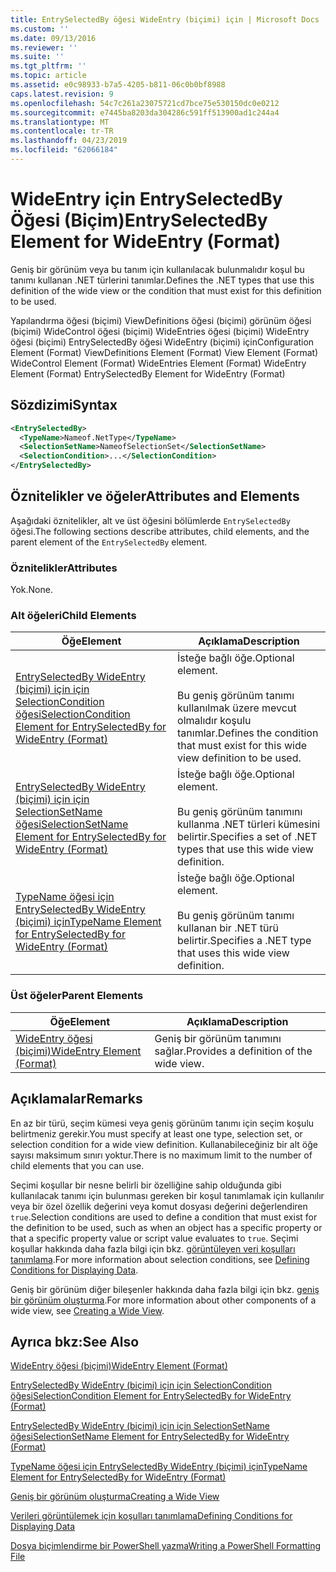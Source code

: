 ```yaml
---
title: EntrySelectedBy öğesi WideEntry (biçimi) için | Microsoft Docs
ms.custom: ''
ms.date: 09/13/2016
ms.reviewer: ''
ms.suite: ''
ms.tgt_pltfrm: ''
ms.topic: article
ms.assetid: e0c98933-b7a5-4205-b811-06c0b0bf8988
caps.latest.revision: 9
ms.openlocfilehash: 54c7c261a23075721cd7bce75e530150dc0e0212
ms.sourcegitcommit: e7445ba8203da304286c591ff513900ad1c244a4
ms.translationtype: MT
ms.contentlocale: tr-TR
ms.lasthandoff: 04/23/2019
ms.locfileid: "62066184"
---
```

# <a name="entryselectedby-element-for-wideentry-format"></a><span data-ttu-id="2db72-102">WideEntry için EntrySelectedBy Öğesi (Biçim)</span><span class="sxs-lookup"><span data-stu-id="2db72-102">EntrySelectedBy Element for WideEntry (Format)</span></span>

<span data-ttu-id="2db72-103">Geniş bir görünüm veya bu tanım için kullanılacak bulunmalıdır koşul bu tanımı kullanan .NET türlerini tanımlar.</span><span class="sxs-lookup"><span data-stu-id="2db72-103">Defines the .NET types that use this definition of the wide view or the condition that must exist for this definition to be used.</span></span>

<span data-ttu-id="2db72-104">Yapılandırma öğesi (biçimi) ViewDefinitions öğesi (biçimi) görünüm öğesi (biçimi) WideControl öğesi (biçimi) WideEntries öğesi (biçimi) WideEntry öğesi (biçimi) EntrySelectedBy öğesi WideEntry (biçimi) için</span><span class="sxs-lookup"><span data-stu-id="2db72-104">Configuration Element (Format) ViewDefinitions Element (Format) View Element (Format) WideControl Element (Format) WideEntries Element (Format) WideEntry Element (Format) EntrySelectedBy Element for WideEntry (Format)</span></span>

## <a name="syntax"></a><span data-ttu-id="2db72-105">Sözdizimi</span><span class="sxs-lookup"><span data-stu-id="2db72-105">Syntax</span></span>

```xml
<EntrySelectedBy>
  <TypeName>Nameof.NetType</TypeName>
  <SelectionSetName>NameofSelectionSet</SelectionSetName>
  <SelectionCondition>...</SelectionCondition>
</EntrySelectedBy>
```

## <a name="attributes-and-elements"></a><span data-ttu-id="2db72-106">Öznitelikler ve öğeler</span><span class="sxs-lookup"><span data-stu-id="2db72-106">Attributes and Elements</span></span>

<span data-ttu-id="2db72-107">Aşağıdaki öznitelikler, alt ve üst öğesini bölümlerde `EntrySelectedBy` öğesi.</span><span class="sxs-lookup"><span data-stu-id="2db72-107">The following sections describe attributes, child elements, and the parent element of the `EntrySelectedBy` element.</span></span>

### <a name="attributes"></a><span data-ttu-id="2db72-108">Öznitelikler</span><span class="sxs-lookup"><span data-stu-id="2db72-108">Attributes</span></span>

<span data-ttu-id="2db72-109">Yok.</span><span class="sxs-lookup"><span data-stu-id="2db72-109">None.</span></span>

### <a name="child-elements"></a><span data-ttu-id="2db72-110">Alt öğeleri</span><span class="sxs-lookup"><span data-stu-id="2db72-110">Child Elements</span></span>

|<span data-ttu-id="2db72-111">Öğe</span><span class="sxs-lookup"><span data-stu-id="2db72-111">Element</span></span>|<span data-ttu-id="2db72-112">Açıklama</span><span class="sxs-lookup"><span data-stu-id="2db72-112">Description</span></span>|
|-------------|-----------------|
|[<span data-ttu-id="2db72-113">EntrySelectedBy WideEntry (biçimi) için için SelectionCondition öğesi</span><span class="sxs-lookup"><span data-stu-id="2db72-113">SelectionCondition Element for EntrySelectedBy for WideEntry (Format)</span></span>](./selectioncondition-element-for-entryselectedby-for-widecontrol-format.md)|<span data-ttu-id="2db72-114">İsteğe bağlı öğe.</span><span class="sxs-lookup"><span data-stu-id="2db72-114">Optional element.</span></span><br /><br /> <span data-ttu-id="2db72-115">Bu geniş görünüm tanımı kullanılmak üzere mevcut olmalıdır koşulu tanımlar.</span><span class="sxs-lookup"><span data-stu-id="2db72-115">Defines the condition that must exist for this wide view definition to be used.</span></span>|
|[<span data-ttu-id="2db72-116">EntrySelectedBy WideEntry (biçimi) için için SelectionSetName öğesi</span><span class="sxs-lookup"><span data-stu-id="2db72-116">SelectionSetName Element for EntrySelectedBy for WideEntry (Format)</span></span>](./selectionsetname-element-for-entryselectedby-for-widecontrol-format.md)|<span data-ttu-id="2db72-117">İsteğe bağlı öğe.</span><span class="sxs-lookup"><span data-stu-id="2db72-117">Optional element.</span></span><br /><br /> <span data-ttu-id="2db72-118">Bu geniş görünüm tanımını kullanma .NET türleri kümesini belirtir.</span><span class="sxs-lookup"><span data-stu-id="2db72-118">Specifies a set of .NET types that use this wide view definition.</span></span>|
|[<span data-ttu-id="2db72-119">TypeName öğesi için EntrySelectedBy WideEntry (biçimi) için</span><span class="sxs-lookup"><span data-stu-id="2db72-119">TypeName Element for EntrySelectedBy for WideEntry (Format)</span></span>](./typename-element-for-entryselectedby-for-wideentry-format.md)|<span data-ttu-id="2db72-120">İsteğe bağlı öğe.</span><span class="sxs-lookup"><span data-stu-id="2db72-120">Optional element.</span></span><br /><br /> <span data-ttu-id="2db72-121">Bu geniş görünüm tanımı kullanan bir .NET türü belirtir.</span><span class="sxs-lookup"><span data-stu-id="2db72-121">Specifies a .NET type that uses this wide view definition.</span></span>|

### <a name="parent-elements"></a><span data-ttu-id="2db72-122">Üst öğeler</span><span class="sxs-lookup"><span data-stu-id="2db72-122">Parent Elements</span></span>

|<span data-ttu-id="2db72-123">Öğe</span><span class="sxs-lookup"><span data-stu-id="2db72-123">Element</span></span>|<span data-ttu-id="2db72-124">Açıklama</span><span class="sxs-lookup"><span data-stu-id="2db72-124">Description</span></span>|
|-------------|-----------------|
|[<span data-ttu-id="2db72-125">WideEntry öğesi (biçimi)</span><span class="sxs-lookup"><span data-stu-id="2db72-125">WideEntry Element (Format)</span></span>](./wideentry-element-for-widecontrol-format.md)|<span data-ttu-id="2db72-126">Geniş bir görünüm tanımını sağlar.</span><span class="sxs-lookup"><span data-stu-id="2db72-126">Provides a definition of the wide view.</span></span>|

## <a name="remarks"></a><span data-ttu-id="2db72-127">Açıklamalar</span><span class="sxs-lookup"><span data-stu-id="2db72-127">Remarks</span></span>

<span data-ttu-id="2db72-128">En az bir türü, seçim kümesi veya geniş görünüm tanımı için seçim koşulu belirtmeniz gerekir.</span><span class="sxs-lookup"><span data-stu-id="2db72-128">You must specify at least one type, selection set, or selection condition for a wide view definition.</span></span> <span data-ttu-id="2db72-129">Kullanabileceğiniz bir alt öğe sayısı maksimum sınırı yoktur.</span><span class="sxs-lookup"><span data-stu-id="2db72-129">There is no maximum limit to the number of child elements that you can use.</span></span>

<span data-ttu-id="2db72-130">Seçimi koşullar bir nesne belirli bir özelliğine sahip olduğunda gibi kullanılacak tanımı için bulunması gereken bir koşul tanımlamak için kullanılır veya bir özel özellik değerini veya komut dosyası değerini değerlendiren `true`.</span><span class="sxs-lookup"><span data-stu-id="2db72-130">Selection conditions are used to define a condition that must exist for the definition to be used, such as when an object has a specific property or that a specific property value or script value evaluates to `true`.</span></span> <span data-ttu-id="2db72-131">Seçimi koşullar hakkında daha fazla bilgi için bkz. [görüntüleyen veri koşulları tanımlama](./defining-conditions-for-displaying-data.md).</span><span class="sxs-lookup"><span data-stu-id="2db72-131">For more information about selection conditions, see [Defining Conditions for Displaying Data](./defining-conditions-for-displaying-data.md).</span></span>

<span data-ttu-id="2db72-132">Geniş bir görünüm diğer bileşenler hakkında daha fazla bilgi için bkz. [geniş bir görünüm oluşturma](./creating-a-wide-view.md).</span><span class="sxs-lookup"><span data-stu-id="2db72-132">For more information about other components of a wide view, see [Creating a Wide View](./creating-a-wide-view.md).</span></span>

## <a name="see-also"></a><span data-ttu-id="2db72-133">Ayrıca bkz:</span><span class="sxs-lookup"><span data-stu-id="2db72-133">See Also</span></span>

[<span data-ttu-id="2db72-134">WideEntry öğesi (biçimi)</span><span class="sxs-lookup"><span data-stu-id="2db72-134">WideEntry Element (Format)</span></span>](./wideentry-element-for-widecontrol-format.md)

[<span data-ttu-id="2db72-135">EntrySelectedBy WideEntry (biçimi) için için SelectionCondition öğesi</span><span class="sxs-lookup"><span data-stu-id="2db72-135">SelectionCondition Element for EntrySelectedBy for WideEntry (Format)</span></span>](./selectioncondition-element-for-entryselectedby-for-widecontrol-format.md)

[<span data-ttu-id="2db72-136">EntrySelectedBy WideEntry (biçimi) için için SelectionSetName öğesi</span><span class="sxs-lookup"><span data-stu-id="2db72-136">SelectionSetName Element for EntrySelectedBy for WideEntry (Format)</span></span>](./selectionsetname-element-for-entryselectedby-for-widecontrol-format.md)

[<span data-ttu-id="2db72-137">TypeName öğesi için EntrySelectedBy WideEntry (biçimi) için</span><span class="sxs-lookup"><span data-stu-id="2db72-137">TypeName Element for EntrySelectedBy for WideEntry (Format)</span></span>](./typename-element-for-entryselectedby-for-wideentry-format.md)

[<span data-ttu-id="2db72-138">Geniş bir görünüm oluşturma</span><span class="sxs-lookup"><span data-stu-id="2db72-138">Creating a Wide View</span></span>](./creating-a-wide-view.md)

[<span data-ttu-id="2db72-139">Verileri görüntülemek için koşulları tanımlama</span><span class="sxs-lookup"><span data-stu-id="2db72-139">Defining Conditions for Displaying Data</span></span>](./defining-conditions-for-displaying-data.md)

[<span data-ttu-id="2db72-140">Dosya biçimlendirme bir PowerShell yazma</span><span class="sxs-lookup"><span data-stu-id="2db72-140">Writing a PowerShell Formatting File</span></span>](./writing-a-powershell-formatting-file.md)
